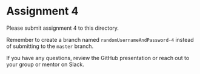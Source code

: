 # Assignment 4

Please submit assignment 4 to this directory.

Remember to create a branch named `randomUsernameAndPassword-4` 
instead of submitting to the `master` branch.

If you have any questions, review the GitHub presentation or reach
out to your group or mentor on Slack.
